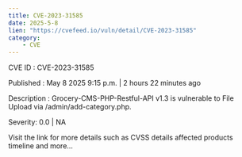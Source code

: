 ```yaml
---
title: CVE-2023-31585
date: 2025-5-8
lien: "https://cvefeed.io/vuln/detail/CVE-2023-31585"
category:
    - CVE
---
```


CVE ID : CVE-2023-31585

Published :  May 8
2025
9:15 p.m. | 2 hours
22 minutes ago

Description : Grocery-CMS-PHP-Restful-API v1.3 is vulnerable to File Upload via /admin/add-category.php.

Severity: 0.0 | NA

Visit the link for more details
such as CVSS details
affected products
timeline
and more...
